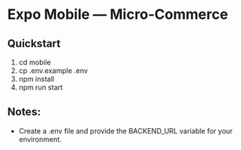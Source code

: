 # Expo Mobile — Micro-Commerce

## Quickstart

1. cd mobile
2. cp .env.example .env
3. npm install
4. npm run start

## Notes:

- Create a .env file and provide the BACKEND_URL variable for your environment.
